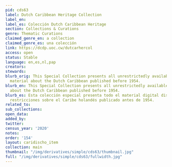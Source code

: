 ```yaml
---
pid: cds63
label: Dutch Caribbean Heritage Collection
label_en:
label_es: Colección Dutch Caribbean Heritage
section: Collections & Curations
genre: Thematic Curations
claimed_genre_en: a collection
claimed_genre_es: una colección
link: https://dcdp.uoc.cw/dutcarhercol
access: open
status: Stable
language: en,es,nl,pap
creators:
stewards:
blurb_orig: This Special Collection presents all unrestrictedly available digital
  material about the Dutch Caribbean published before 1954.
blurb_en: This Special Collection presents all unrestrictedly available digital material
  about the Dutch Caribbean published before 1954.
blurb_es: Esta colección especial presenta todo el material digital disponible sin
  restricciones sobre el Caribe holandés publicado antes de 1954.
related_to:
sub_collections:
open_data:
added_by:
twitter:
census_year: '2020'
notes:
order: '154'
layout: caridischo_item
collection: main
thumbnail: "/img/derivatives/simple/cds63/thumbnail.jpg"
full: "/img/derivatives/simple/cds63/fullwidth.jpg"
---
```

